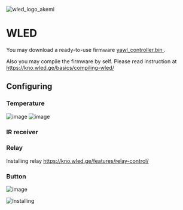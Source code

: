 ![wled_logo_akemi](https://user-images.githubusercontent.com/4923679/149402904-e135a6fa-ae00-4d32-b50a-784e71b2ab5c.jpg)

# WLED

You may download a ready-to-use firmware [yawl_controller.bin ](firmware/WLED/bin/yawl_controller.bin).

Also you may compile the firmware by self. Please read instruction at https://kno.wled.ge/basics/compiling-wled/


## Configuring

### Temperature
![image](https://user-images.githubusercontent.com/4923679/147888067-b07d6928-13c3-497c-85a1-d10180090272.png)
![image](https://user-images.githubusercontent.com/4923679/148069110-cbfe597f-3612-4c2d-83bb-04ac1af12bcc.png)

### IR receiver
### Relay

Installing relay https://kno.wled.ge/features/relay-control/
### Button
![image](https://user-images.githubusercontent.com/4923679/148069147-21314ace-1a82-47b7-acb2-ea9d739f3b82.png)

![Installing](images/yawl-controller_with_strip_preview.jpg)



